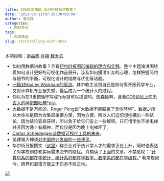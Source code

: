 ```yaml
---
title: COS每周精选:如何用数据讲故事？
date: '2013-03-11T07:38:30+00:00'
author: 潘岚锋
categories:
  - 网站导读
tags:
  - 每周精选
slug: storytelling-with-data
---
```


本期投稿：[谢益辉](http://yihui.name/) [肖楠](http://www.road2stat.com/) [魏太云](http://taiyun.cos.name/)

  * 如何用数据讲故事？且看[纽约时报图形编辑的理念和实践](http://style.org/tapestry/)。整个主题演讲围绕着如何设计更好的可视化作品展开，涉及如何摸清听众的心理，怎样把握简约与细节的平衡，可视化设计的陷阱与优化等话题。
  * [一篇对Hadley Wickham的采访](http://www.analyticstory.com/hadley-wickham/)。其中教主谈到自己是如何离开医药学专业，又对计算机专业很失望，最后成为一个统计人的过程。
  * 你以为在R里把循环写成*ply就可以提速吗，图森破啊，且看[COS论坛上前无古人的神配图吐槽*ply](https://cos.name/cn/topic/109551)。
  * 大数据不是万能的，Roger Peng谈“[大数据不能脱离了具体环境](http://simplystatistics.org/2013/03/04/big-data-context-bad/)”。数据之所以大往往是因为收集起来很方便，因为方便，所以人们迫切想挖掘出一些结论，因为结论容易获得，所以急于给它们安上一些解释。只可惜学生不坐电梯并非因为晚上有精神，而仅仅是因为晚上电梯坏了。
  * [Carlos Scheidegger谈数据可视化工具的未来](http://blog.visual.ly/the-future-of-data-visualization-tools/)。
  * 吴建福大神谈[对中国统计发展的一些浅见](http://v.youku.com/v_show/id_XNTI0MDE2NzQw.html)。
  * 华尔街日报撰文（[这里](http://blogs.wsj.com/numbersguy/the-upbeat-stats-on-statistics-1216/)）称企业对于统计学人才的需求正在上升，同时也表达了对学校训练和实际需求脱节的隐忧。肖楠读了上面的文章，不禁感叹：“[计算机系的都在学统计，<wbr />统计系的都在学数学，数学系的都在学编程。](https://twitter.com/cos_name/status/309466207835262976)” 看来现如今，跨界和混搭方能立于<span style="text-decoration: line-through;">东方</span>不败之地。

![](http://i.imgur.com/PPtXn.jpg)
